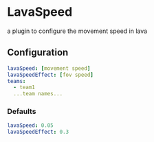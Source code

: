 # LavaSpeed

a plugin to configure the movement speed in lava

## Configuration

```yaml
lavaSpeed: [movement speed]
lavaSpeedEffect: [fov speed]
teams:
  - team1
  ...team names...
```

### Defaults
```yaml
lavaSpeed: 0.05
lavaSpeedEffect: 0.3
```
